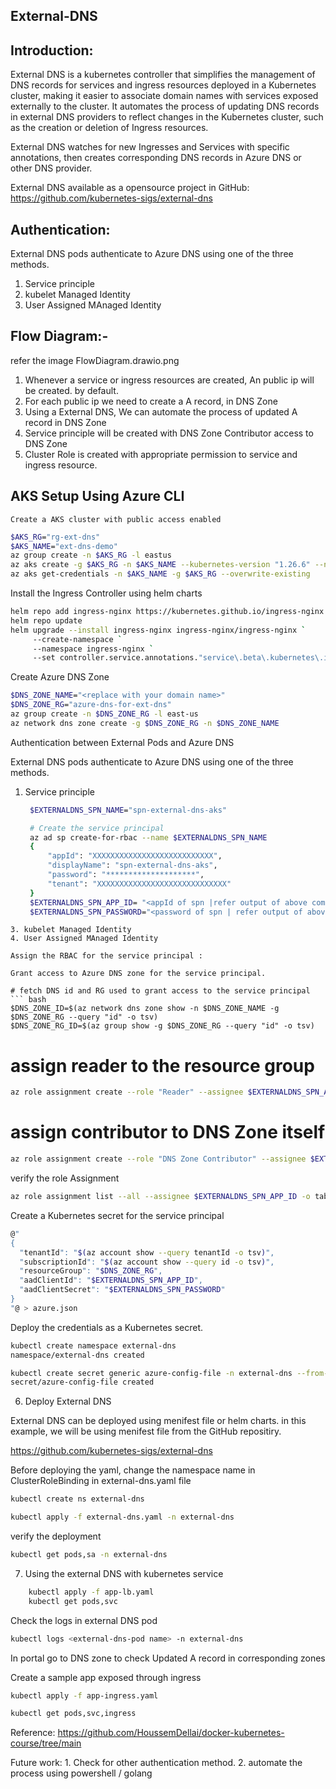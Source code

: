 ## External-DNS

## Introduction:

External DNS is a kubernetes controller that simplifies the management of DNS records for services and ingress resources deployed in a Kubernetes cluster, making it easier to associate domain names with services exposed externally to the cluster. It automates the process of updating DNS records in external DNS providers to reflect changes in the Kubernetes cluster, such as the creation or deletion of Ingress resources.

External DNS watches for new Ingresses and Services with specific annotations, then creates corresponding DNS records in Azure DNS or other DNS provider.

External DNS available as a opensource project in GitHub:  https://github.com/kubernetes-sigs/external-dns

## Authentication:

External DNS pods authenticate to Azure DNS using one of the three methods.
1. Service principle
2. kubelet Managed Identity
3. User Assigned MAnaged Identity

## Flow Diagram:- 
refer the image FlowDiagram.drawio.png

1. Whenever a service or ingress resources are created, An public ip will be created. by default. 
2. For each public ip we need to create a A record, in DNS Zone
3. Using a External DNS, We can automate the process of updated A record in DNS Zone
4. Service principle will be created with DNS Zone Contributor access to DNS Zone
5. Cluster Role is created with appropriate permission to service and ingress resource.


##  AKS Setup Using Azure CLI

    Create a AKS cluster with public access enabled
``` bash
$AKS_RG="rg-ext-dns"
$AKS_NAME="ext-dns-demo"
az group create -n $AKS_RG -l eastus
az aks create -g $AKS_RG -n $AKS_NAME --kubernetes-version "1.26.6" --node-count 3 --network-plugin azure
az aks get-credentials -n $AKS_NAME -g $AKS_RG --overwrite-existing
```

Install the Ingress Controller using helm charts

``` bash
helm repo add ingress-nginx https://kubernetes.github.io/ingress-nginx
helm repo update
helm upgrade --install ingress-nginx ingress-nginx/ingress-nginx `
     --create-namespace `
     --namespace ingress-nginx `
     --set controller.service.annotations."service\.beta\.kubernetes\.io/azure-load-balancer-health-probe-request-path"=/healthz
```

Create Azure DNS Zone
``` bash
$DNS_ZONE_NAME="<replace with your domain name>"
$DNS_ZONE_RG="azure-dns-for-ext-dns"
az group create -n $DNS_ZONE_RG -l east-us
az network dns zone create -g $DNS_ZONE_RG -n $DNS_ZONE_NAME
```

Authentication between External Pods and Azure DNS

External DNS pods authenticate to Azure DNS using one of the three methods.
1. Service principle
   ``` bash
    $EXTERNALDNS_SPN_NAME="spn-external-dns-aks"

    # Create the service principal
    az ad sp create-for-rbac --name $EXTERNALDNS_SPN_NAME
    {   
        "appId": "XXXXXXXXXXXXXXXXXXXXXXXXXXX",
        "displayName": "spn-external-dns-aks",
        "password": "********************",
        "tenant": "XXXXXXXXXXXXXXXXXXXXXXXXXXXXX"
    }
    $EXTERNALDNS_SPN_APP_ID= "<appId of spn |refer output of above command>"
    $EXTERNALDNS_SPN_PASSWORD="<password of spn | refer output of above command>"
```
3. kubelet Managed Identity
4. User Assigned MAnaged Identity

Assign the RBAC for the service principal :

Grant access to Azure DNS zone for the service principal.

# fetch DNS id and RG used to grant access to the service principal
``` bash
$DNS_ZONE_ID=$(az network dns zone show -n $DNS_ZONE_NAME -g $DNS_ZONE_RG --query "id" -o tsv)
$DNS_ZONE_RG_ID=$(az group show -g $DNS_ZONE_RG --query "id" -o tsv)
```
# assign reader to the resource group
``` bash
az role assignment create --role "Reader" --assignee $EXTERNALDNS_SPN_APP_ID --scope $DNS_ZONE_RG_ID
```
# assign contributor to DNS Zone itself
``` bash
az role assignment create --role "DNS Zone Contributor" --assignee $EXTERNALDNS_SPN_APP_ID --scope $DNS_ZONE_ID
```
verify the role Assignment
``` bash
az role assignment list --all --assignee $EXTERNALDNS_SPN_APP_ID -o table
```

Create a Kubernetes secret for the service principal
``` bash
@"
{
  "tenantId": "$(az account show --query tenantId -o tsv)",
  "subscriptionId": "$(az account show --query id -o tsv)",
  "resourceGroup": "$DNS_ZONE_RG",
  "aadClientId": "$EXTERNALDNS_SPN_APP_ID",
  "aadClientSecret": "$EXTERNALDNS_SPN_PASSWORD"
}
"@ > azure.json
```

Deploy the credentials as a Kubernetes secret.
``` bash
kubectl create namespace external-dns
namespace/external-dns created

kubectl create secret generic azure-config-file -n external-dns --from-file azure.json
secret/azure-config-file created
```
6. Deploy External DNS

External DNS can be deployed using menifest file or helm charts. in this example, we will be using menifest file from the GitHub repositiry.

https://github.com/kubernetes-sigs/external-dns


Before deploying the yaml, change the namespace name in ClusterRoleBinding in external-dns.yaml file
``` bash
kubectl create ns external-dns

kubectl apply -f external-dns.yaml -n external-dns
```
verify the deployment
``` bash
kubectl get pods,sa -n external-dns
```
7. Using the external DNS with kubernetes service
``` bash
    kubectl apply -f app-lb.yaml 
    kubectl get pods,svc
```
Check the logs in  external DNS pod
``` bash
kubectl logs <external-dns-pod name> -n external-dns
```
In portal go to DNS zone to check Updated A record in corresponding zones

Create a sample app exposed through ingress
``` bash
kubectl apply -f app-ingress.yaml

kubectl get pods,svc,ingress
```
Reference:
    https://github.com/HoussemDellai/docker-kubernetes-course/tree/main

Future work:
    1. Check for other authentication method.
    2. automate the process using powershell / golang
